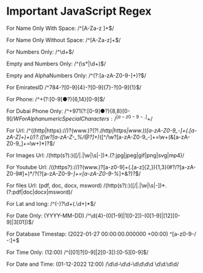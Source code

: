 # Important JavaScript Regex

For Name Only With Space:
/^[A-Za-z ]+$/

For Name Only Without Space:
/^[A-Za-z]+$/

For Numbers Only:
/^\d+$/

Empty and Numbers Only:
/^(\s*|\d+)$/

Empty and AlphaNumbers Only:
/^(?:[a-zA-Z0-9-]+)?$/

For EmiratesID
/^784-?[0-9]{4}-?[0-9]{7}-?[0-9]{1}$/

For Phone:
/^\+(?:[0-9]●?){6,14}[0-9]$/

For Dubai Phone Only:
/^\+971(?:[0-9]●?){8,8}[0-9]$/
W
For Alphanumeric Special Characters:
/^[a-z0-9-.]+$/

For Url:
/^((http|https):\/\/)?(www.)?(?!.*(http|https|www.))[a-zA-Z0-9_-]+(\.[a-zA-Z]+)+(\/)?.([\w\?[a-zA-Z-_%\/@?]+)*([^\/\w\?[a-zA-Z0-9_-]+=\w+(&[a-zA-Z0-9_]+=\w+)*)?$/

For Images Url:
/(http(s?):)([/|.|\w|\s|-])*\.(?:jpg|jpeg|gif|png|svg|mp4)/

For Youtube Url:
/((https?):\/\/)?(www.)?[a-z0-9]+(\.[a-z]{2,}){1,3}(#?\/?[a-zA-Z0-9#]+)*\/?(\?[a-zA-Z0-9-_]+=[a-zA-Z0-9-%_]+&?)?$/

For files Url: (pdf, doc, docx, msword)
/(http(s?):)([/|.|\w|\s|-])*\.(?:pdf|doc|docx|msword)/

For Lat and long:
/^(\-)?\d+(\.\d+)*$/

For Date Only: (YYYY-MM-DD)
/^\d{4}-(0[1-9]|1[0-2])-(0[1-9]|[12][0-9]|3[01])$/


For Database Timestap: (2022-01-27 00:00:00.000000 +00:00)
^[a-z0-9-/ -:]+$

For Time Only: (12:00)
/^([01]?[0-9]|2[0-3]):[0-5][0-9]$/

For Date and Time: (01-12-2022 12:00)
/\d\d-\d\d-\d\d\d\d \d\d:\d\d/
